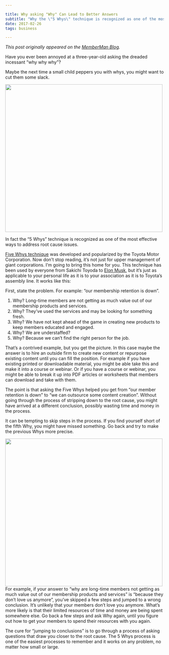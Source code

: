 ```yaml
---

title: Why asking "Why" Can Lead to Better Answers
subtitle: "Why the \"5 Whys\" technique is recognized as one of the most effective ways to address root cause issues."
date: 2017-02-26 
tags: business

---
```



<em>This post originally appeared on the <a href="https://blog.memberman.com/asking-why-can-lead-to-better-questions-2059ba9ce145">MemberMan Blog</a>.</em>

Have you ever been annoyed at a three-year-old asking the dreaded incessant “why why why”?

Maybe the next time a small child peppers you with whys, you might want to cut them some slack.

<img class="alignleft size-full" src="./5-whys.png" alt="" width="500" height="469" /> 

<!-- <div class="caption"><a href="http://www.toyota-global.com/company/toyota_traditions/quality/mar_apr_2006.html">Toyota’s prototypical example of persistent enquiry.</a></div>
-->

In fact the “5 Whys” technique is recognized as one of the most effective ways to address root cause issues.

<a href="https://en.wikipedia.org/wiki/5_Whys">Five Whys technique</a> was developed and popularized by the Toyota Motor Corporation. Now don’t stop reading, it’s not just for upper management of giant corporations. I’m going to bring this home for you. This technique has been used by everyone from Sakichi Toyoda to <a href="https://medium.com/@padday/elon-musk-onions-and-the-5-why-s-3dc7c2ae9fcd#.trnyix2ql">Elon Musk</a>, but it’s just as applicable to your personal life as it is to your association as it is to Toyota’s assembly line. It works like this:

First, state the problem. For example: “our membership retention is down”.
<ol>
 	<li>Why? Long-time members are not getting as much value out of our membership products and services.</li>
 	<li>Why? They’ve used the services and may be looking for something fresh.</li>
 	<li>Why? We have not kept ahead of the game in creating new products to keep members educated and engaged.</li>
 	<li>Why? We are understaffed?</li>
 	<li>Why? Because we can’t find the right person for the job.</li>
</ol>
That’s a contrived example, but you get the picture. In this case maybe the answer is to hire an outside firm to create new content or repurpose existing content until you can fill the position. For example if you have existing printed or downloadable material, you might be able take this and make it into a course or webinar. Or if you have a course or webinar, you might be able to break it up into PDF articles or worksheets that members can download and take with them.

The point is that asking the Five Whys helped you get from “our member retention is down” to “we can outsource some content creation”. Without going through the process of stripping down to the root cause, you might have arrived at a different conclusion, possibly wasting time and money in the process.

It can be tempting to skip steps in the process. If you find yourself short of the fifth Why, you might have missed something. Go back and try to make the previous Whys more precise.

<img class="alignleft size-full" src="./Jump-to-Conclusions-mat.jpg" alt="" width="500" height="469" /> For example, if your answer to “why are long-time members not getting as much value out of our membership products and services” is “because they don’t love us anymore”, you’ve skipped a few steps and jumped to a wrong conclusion. It’s unlikely that your members don’t love you anymore. What’s more likely is that their limited resources of time and money are being spent somewhere else. Go back a few steps and ask Why again, until you figure out how to get your members to spend their resources with you again.

The cure for “jumping to conclusions” is to go through a process of asking questions that draw you closer to the root cause. The 5 Whys process is one of the easiest processes to remember and it works on any problem, no matter how small or large.



